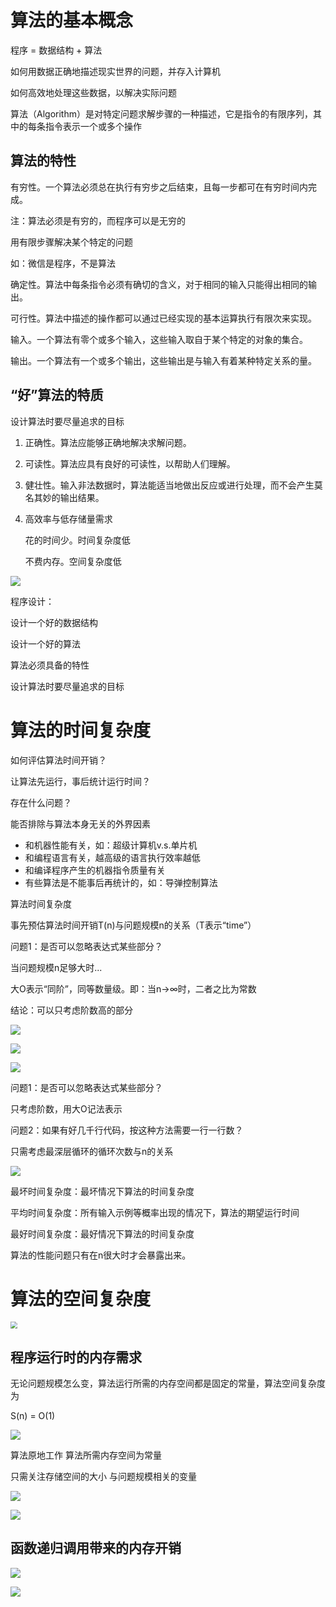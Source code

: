 # 算法的基本概念

程序 = 数据结构 + 算法

如何用数据正确地描述现实世界的问题，并存入计算机

如何高效地处理这些数据，以解决实际问题

算法（Algorithm）是对特定问题求解步骤的一种描述，它是指令的有限序列，其中的每条指令表示一个或多个操作

## 算法的特性

有穷性。一个算法必须总在执行有穷步之后结束，且每一步都可在有穷时间内完成。

注：算法必须是有穷的，而程序可以是无穷的

用有限步骤解决某个特定的问题

如：微信是程序，不是算法

确定性。算法中每条指令必须有确切的含义，对于相同的输入只能得出相同的输出。

可行性。算法中描述的操作都可以通过已经实现的基本运算执行有限次来实现。

输入。一个算法有零个或多个输入，这些输入取自于某个特定的对象的集合。

输出。一个算法有一个或多个输出，这些输出是与输入有着某种特定关系的量。

## “好”算法的特质

设计算法时要尽量追求的目标

1. 正确性。算法应能够正确地解决求解问题。

2. 可读性。算法应具有良好的可读性，以帮助人们理解。

3. 健壮性。输入非法数据时，算法能适当地做出反应或进行处理，而不会产生莫名其妙的输出结果。 

4. 高效率与低存储量需求

   花的时间少。时间复杂度低

   不费内存。空间复杂度低

![](1.png)

程序设计：

设计一个好的数据结构

设计一个好的算法

算法必须具备的特性

设计算法时要尽量追求的目标

# 算法的时间复杂度

如何评估算法时间开销？

让算法先运行，事后统计运行时间？

存在什么问题？

能否排除与算法本身无关的外界因素

- 和机器性能有关，如：超级计算机v.s.单片机
- 和编程语言有关，越高级的语言执行效率越低
- 和编译程序产生的机器指令质量有关
- 有些算法是不能事后再统计的，如：导弹控制算法

算法时间复杂度

事先预估算法时间开销T(n)与问题规模n的关系（T表示“time”）

问题1：是否可以忽略表达式某些部分？

当问题规模n足够大时...

大O表示“同阶”，同等数量级。即：当n->∞时，二者之比为常数

结论：可以只考虑阶数高的部分

![](2.png)

![](3.png)

![](4.png)

问题1：是否可以忽略表达式某些部分？

只考虑阶数，用大O记法表示

问题2：如果有好几千行代码，按这种方法需要一行一行数？ 

只需考虑最深层循环的循环次数与n的关系

![](5.png)

最坏时间复杂度：最坏情况下算法的时间复杂度

平均时间复杂度：所有输入示例等概率出现的情况下，算法的期望运行时间

最好时间复杂度：最好情况下算法的时间复杂度

算法的性能问题只有在n很大时才会暴露出来。

# 算法的空间复杂度

<img src="6.png" style="zoom:67%;" />

## 程序运行时的内存需求

无论问题规模怎么变，算法运行所需的内存空间都是固定的常量，算法空间复杂度为

S(n) = O(1)

![](7.png)

算法原地工作 算法所需内存空间为常量

只需关注存储空间的大小 与问题规模相关的变量

![](8.png)

![](9.png)

## 函数递归调用带来的内存开销

![](10.png)

![](11.png)